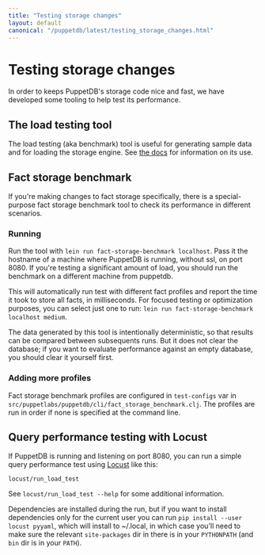 ```yaml
---
title: "Testing storage changes"
layout: default
canonical: "/puppetdb/latest/testing_storage_changes.html"
---
```

# Testing storage changes
In order to keeps PuppetDB's storage code nice and fast, we have developed some
tooling to help test its performance.

## The load testing tool

The load testing (aka benchmark) tool is useful for generating sample data and
for loading the storage engine. See [the docs](load_testing_tool.markdown) for
information on its use.

## Fact storage benchmark

If you're making changes to fact storage specifically, there is a
special-purpose fact storage benchmark tool to check its performance in
different scenarios.

### Running
Run the tool with `lein run fact-storage-benchmark localhost`. Pass it the
hostname of a machine where PuppetDB is running, without ssl, on port 8080. If
you're testing a significant amount of load, you should run the benchmark on a
different machine from puppetdb.

This will automatically run test with different fact profiles and report the
time it took to store all facts, in milliseconds. For focused testing or
optimization purposes, you can select just one to run: `lein run
fact-storage-benchmark localhost medium`.

The data generated by this tool is intentionally deterministic, so that results
can be compared between subsequents runs. But it does not clear the database; if
you want to evaluate performance against an empty database, you should clear it
yourself first.

### Adding more profiles
Fact storage benchmark profiles are configured in `test-configs` var in
`src/puppetlabs/puppetdb/cli/fact_storage_benchmark.clj`. The profiles are run
in order if none is specified at the command line.


## Query performance testing with Locust

If PuppetDB is running and listening on port 8080, you can run a
simple query performance test using [Locust](https://locust.io/) like
this:

```
locust/run_load_test
```

See `locust/run_load_test --help` for some additional
information.

Dependencies are installed during the run, but if you want 
to install dependencies only for the current user you can run
`pip install --user locust pyyaml`, which will install to
~/.local, in which case you'll need to make sure the relevant
`site-packages` dir in there is in your `PYTHONPATH`  (and `bin` dir
is in your `PATH`).
